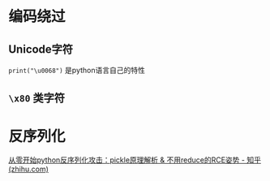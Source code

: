 # 编码绕过

## Unicode字符

`print("\u0068")` 是python语言自己的特性

## `\x80` 类字符 

# 反序列化

[从零开始python反序列化攻击：pickle原理解析 & 不用reduce的RCE姿势 - 知乎 (zhihu.com)](https://zhuanlan.zhihu.com/p/89132768)

